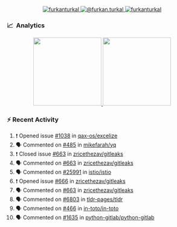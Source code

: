 <p align="center">
  <a href="https://linkedin.com/in/furkanturkal" target="blank">
    <img src="https://img.shields.io/badge/linkedin-%230077B5.svg?&style=for-the-badge&logo=linkedin&logoColor=white" alt="furkanturkal" />
  </a>
  <a href="https://medium.com/@furkan.turkal" target="blank">
    <img src="https://img.shields.io/badge/medium-%2312100E.svg?&style=for-the-badge&logo=medium&logoColor=white" alt="@furkan.turkal" />
  </a>
  <a href="https://twitter.com/furkanturkaI" target="blank">
    <img src="https://img.shields.io/badge/Twitter-1DA1F2?style=for-the-badge&logo=twitter&logoColor=white" alt="furkanturkaI" />
  </a>
</p>

### 📈 &nbsp;Analytics

<p align="center">
  <a href="https://github.com/bufgix">
    <img height="180em" src="https://github-readme-stats-eight-theta.vercel.app/api?username=Dentrax&show_icons=true&theme=algolia&include_all_commits=true&count_private=true&line_height=26"/>
    <img height="180em" src="https://github-readme-stats-eight-theta.vercel.app/api/top-langs/?username=Dentrax&layout=compact&langs_count=8&theme=algolia&line_height=26"/>
  </a>
</p>

### :zap: Recent Activity

<!--START_SECTION:activity-->
1. ❗️ Opened issue [#1038](https://github.com/qax-os/excelize/issues/1038) in [qax-os/excelize](https://github.com/qax-os/excelize)
2. 🗣 Commented on [#485](https://github.com/mikefarah/yq/issues/485) in [mikefarah/yq](https://github.com/mikefarah/yq)
3. ❗️ Closed issue [#663](https://github.com/zricethezav/gitleaks/issues/663) in [zricethezav/gitleaks](https://github.com/zricethezav/gitleaks)
4. 🗣 Commented on [#663](https://github.com/zricethezav/gitleaks/issues/663) in [zricethezav/gitleaks](https://github.com/zricethezav/gitleaks)
5. 🗣 Commented on [#25991](https://github.com/istio/istio/issues/25991) in [istio/istio](https://github.com/istio/istio)
6. ❗️ Opened issue [#666](https://github.com/zricethezav/gitleaks/issues/666) in [zricethezav/gitleaks](https://github.com/zricethezav/gitleaks)
7. 🗣 Commented on [#663](https://github.com/zricethezav/gitleaks/issues/663) in [zricethezav/gitleaks](https://github.com/zricethezav/gitleaks)
8. 🗣 Commented on [#6803](https://github.com/tldr-pages/tldr/issues/6803) in [tldr-pages/tldr](https://github.com/tldr-pages/tldr)
9. 🗣 Commented on [#466](https://github.com/in-toto/in-toto/issues/466) in [in-toto/in-toto](https://github.com/in-toto/in-toto)
10. 🗣 Commented on [#1635](https://github.com/python-gitlab/python-gitlab/issues/1635) in [python-gitlab/python-gitlab](https://github.com/python-gitlab/python-gitlab)
<!--END_SECTION:activity-->

